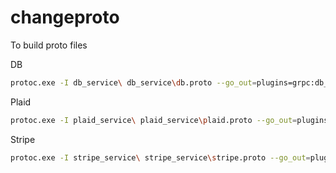 # changeproto


To build proto files

DB
``` bash
protoc.exe -I db_service\ db_service\db.proto --go_out=plugins=grpc:db_service  
```                                         

Plaid
``` bash
protoc.exe -I plaid_service\ plaid_service\plaid.proto --go_out=plugins=grpc:plaid_service
```  

Stripe
``` bash
protoc.exe -I stripe_service\ stripe_service\stripe.proto --go_out=plugins=grpc:stripe_service
```  
